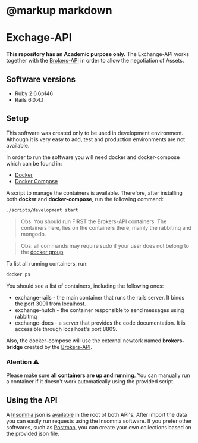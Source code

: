 # @markup markdown

# Exchage-API

**This repository has an Academic purpose only.**
The Exchange-API works together with the [Brokers-API](https://github.com/jramiresbrito/brokers-api) in order to allow the
negotiation of Assets.

## Software versions

- Ruby 2.6.6p146
- Rails 6.0.4.1

## Setup

This software was created only to be used in development environment.
Although it is very easy to add, test and production environments are not available.

In order to run the software you will need docker and docker-compose which can be found in:
* [Docker](https://docs.docker.com/install/)
* [Docker Compose](https://docs.docker.com/compose/install/)

A script to manage the containers is available. Therefore, after installing
both **docker** and **docker-compose**, run the following command:
```sh
./scripts/development start
```
> Obs: You should run FIRST the Brokers-API containers. The containers here, lies on the containers there, mainly the rabbitmq and mongodb.

> Obs: all commands may require sudo if your user does not belong
to the [docker group](https://docs.docker.com/install/linux/linux-postinstall/)

To list all running containers, run:
```sh
docker ps
```

You should see a list of containers, including the following ones:
* exchange-rails - the main container that runs the rails server. It binds
the port 3001 from localhost.
* exchange-hutch - the container responsible to send messages using rabbitmq
* exchange-docs - a server that provides the code documentation.
It is accessible through localhost's port 8809.

Also, the docker-compose will use the external newtork named **brokers-bridge** created
by the [Brokers-API](https://github.com/jramiresbrito/brokers-api).

### Atention ⚠
Please make sure **all containers are up and running**. You can manually run a container
if it doesn't work automatically using the provided script.


## Using the API

A [Insomnia](https://insomnia.rest/) json is [available](https://github.com/jramiresbrito/exchange-api/blob/master/insomnia_bolsa_de_valores.json) in the root of both API's.
After import the data you can easily run requests using the Insomnia software.
If you prefer other softwares, such as [Postman](https://www.postman.com/), you can
create your own collections based on the provided json file.